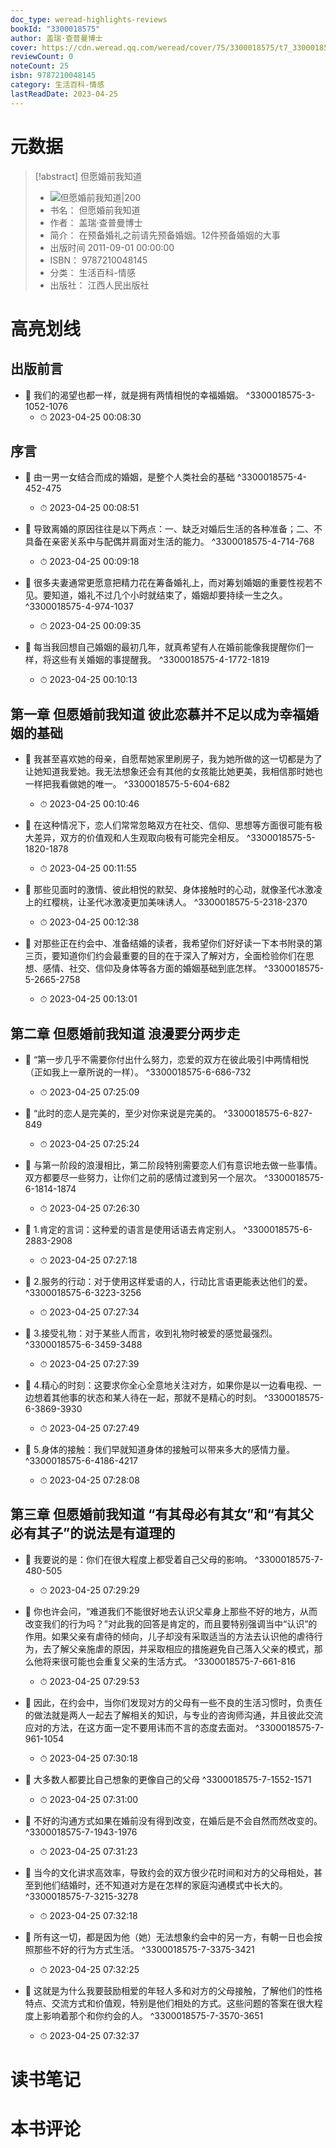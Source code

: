 ```yaml
---
doc_type: weread-highlights-reviews
bookId: "3300018575"
author: 盖瑞·查普曼博士
cover: https://cdn.weread.qq.com/weread/cover/75/3300018575/t7_3300018575.jpg
reviewCount: 0
noteCount: 25
isbn: 9787210048145
category: 生活百科-情感
lastReadDate: 2023-04-25
---
```

# 元数据
> [!abstract] 但愿婚前我知道
> - ![ 但愿婚前我知道|200](https://cdn.weread.qq.com/weread/cover/75/3300018575/t7_3300018575.jpg)
> - 书名： 但愿婚前我知道
> - 作者： 盖瑞·查普曼博士
> - 简介： 在预备婚礼之前请先预备婚姻。12件预备婚姻的大事
> - 出版时间 2011-09-01 00:00:00
> - ISBN： 9787210048145
> - 分类： 生活百科-情感
> - 出版社： 江西人民出版社

# 高亮划线

## 出版前言


- 📌 我们的渴望也都一样，就是拥有两情相悦的幸福婚姻。 ^3300018575-3-1052-1076
    - ⏱ 2023-04-25 00:08:30 
## 序言


- 📌 由一男一女结合而成的婚姻，是整个人类社会的基础 ^3300018575-4-452-475
    - ⏱ 2023-04-25 00:08:51 

- 📌 导致离婚的原因往往是以下两点：一、缺乏对婚后生活的各种准备；二、不具备在亲密关系中与配偶并肩面对生活的能力。 ^3300018575-4-714-768
    - ⏱ 2023-04-25 00:09:18 

- 📌 很多夫妻通常更愿意把精力花在筹备婚礼上，而对筹划婚姻的重要性视若不见。要知道，婚礼不过几个小时就结束了，婚姻却要持续一生之久。 ^3300018575-4-974-1037
    - ⏱ 2023-04-25 00:09:35 

- 📌 每当我回想自己婚姻的最初几年，就真希望有人在婚前能像我提醒你们一样，将这些有关婚姻的事提醒我。 ^3300018575-4-1772-1819
    - ⏱ 2023-04-25 00:10:13 
## 第一章 但愿婚前我知道 彼此恋慕并不足以成为幸福婚姻的基础


- 📌 我甚至喜欢她的母亲，自愿帮她家里刷房子，我为她所做的这一切都是为了让她知道我爱她。我无法想象还会有其他的女孩能比她更美，我相信那时她也一样把我看做她的唯一。 ^3300018575-5-604-682
    - ⏱ 2023-04-25 00:10:46 

- 📌 在这种情况下，恋人们常常忽略双方在社交、信仰、思想等方面很可能有极大差异，双方的价值观和人生观取向极有可能完全相反。 ^3300018575-5-1820-1878
    - ⏱ 2023-04-25 00:11:55 

- 📌 那些见面时的激情、彼此相悦的默契、身体接触时的心动，就像圣代冰激凌上的红樱桃，让圣代冰激凌更加美味诱人。 ^3300018575-5-2318-2370
    - ⏱ 2023-04-25 00:12:38 

- 📌 对那些正在约会中、准备结婚的读者，我希望你们好好读一下本书附录的第三页，要知道你们约会最重要的目的在于深入了解对方，全面检验你们在思想、感情、社交、信仰及身体等各方面的婚姻基础到底怎样。 ^3300018575-5-2665-2758
    - ⏱ 2023-04-25 00:13:01 
## 第二章 但愿婚前我知道 浪漫要分两步走


- 📌 “第一步几乎不需要你付出什么努力，恋爱的双方在彼此吸引中两情相悦（正如我上一章所说的一样）。 ^3300018575-6-686-732
    - ⏱ 2023-04-25 07:25:09 

- 📌 “此时的恋人是完美的，至少对你来说是完美的。 ^3300018575-6-827-849
    - ⏱ 2023-04-25 07:25:24 

- 📌 与第一阶段的浪漫相比，第二阶段特别需要恋人们有意识地去做一些事情。双方都要尽一些努力，让你们之前的感情过渡到另一个层次。 ^3300018575-6-1814-1874
    - ⏱ 2023-04-25 07:26:30 

- 📌 1.肯定的言词：这种爱的语言是使用话语去肯定别人。 ^3300018575-6-2883-2908
    - ⏱ 2023-04-25 07:27:18 

- 📌 2.服务的行动：对于使用这样爱语的人，行动比言语更能表达他们的爱。 ^3300018575-6-3223-3256
    - ⏱ 2023-04-25 07:27:34 

- 📌 3.接受礼物：对于某些人而言，收到礼物时被爱的感觉最强烈。 ^3300018575-6-3459-3488
    - ⏱ 2023-04-25 07:27:39 

- 📌 4.精心的时刻：这要求你全心全意地关注对方，如果你是以一边看电视、一边想着其他事的状态和某人待在一起，那就不是精心的时刻。 ^3300018575-6-3869-3930
    - ⏱ 2023-04-25 07:27:49 

- 📌 5.身体的接触：我们早就知道身体的接触可以带来多大的感情力量。 ^3300018575-6-4186-4217
    - ⏱ 2023-04-25 07:28:08 
## 第三章 但愿婚前我知道 “有其母必有其女”和“有其父必有其子”的说法是有道理的


- 📌 我要说的是：你们在很大程度上都受着自己父母的影响。 ^3300018575-7-480-505
    - ⏱ 2023-04-25 07:29:29 

- 📌 你也许会问，“难道我们不能很好地去认识父辈身上那些不好的地方，从而改变我们的行为吗？”对此我的回答是肯定的，而且要特别强调当中“认识”的作用。如果父亲有虐待的倾向，儿子却没有采取适当的方法去认识他的虐待行为，去了解父亲施虐的原因，并采取相应的措施避免自己落入父亲的模式，那么他将来很可能也会重复父亲的生活方式。 ^3300018575-7-661-816
    - ⏱ 2023-04-25 07:29:53 

- 📌 因此，在约会中，当你们发现对方的父母有一些不良的生活习惯时，负责任的做法就是两人一起去了解相关的知识，与专业的咨询师沟通，并且彼此交流应对的方法，在这方面一定不要用讳而不言的态度去面对。 ^3300018575-7-961-1054
    - ⏱ 2023-04-25 07:30:18 

- 📌 大多数人都要比自己想象的更像自己的父母 ^3300018575-7-1552-1571
    - ⏱ 2023-04-25 07:31:00 

- 📌 不好的沟通方式如果在婚前没有得到改变，在婚后是不会自然而然改变的。 ^3300018575-7-1943-1976
    - ⏱ 2023-04-25 07:31:23 

- 📌 当今的文化讲求高效率，导致约会的双方很少花时间和对方的父母相处，甚至到他们结婚时，还不知道对方是在怎样的家庭沟通模式中长大的。 ^3300018575-7-3215-3278
    - ⏱ 2023-04-25 07:32:18 

- 📌 所有这一切，都是因为他（她）无法想象约会中的另一方，有朝一日也会按照那些不好的行为方式生活。 ^3300018575-7-3375-3421
    - ⏱ 2023-04-25 07:32:25 

- 📌 这就是为什么我要鼓励相爱的年轻人多和对方的父母接触，了解他们的性格特点、交流方式和价值观，特别是他们相处的方式。这些问题的答案在很大程度上影响着那个和你约会的人。 ^3300018575-7-3570-3651
    - ⏱ 2023-04-25 07:32:37 
# 读书笔记

# 本书评论

